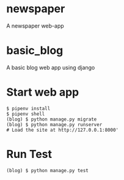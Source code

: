 # newspaper
A newspaper web-app

# basic_blog
A basic blog web app using django

# Start web app

    $ pipenv install
    $ pipenv shell
    (blog) $ python manage.py migrate
    (blog) $ python manage.py runserver
    # Load the site at http://127.0.0.1:8000'
    
 
# Run Test


    (blog) $ python manage.py test
